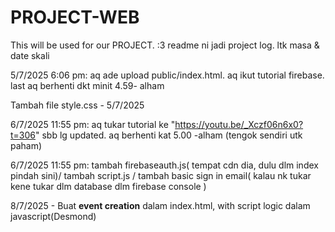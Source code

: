 # PROJECT-WEB
This will be used for our PROJECT. :3
readme ni jadi project log. ltk masa & date skali

5/7/2025 6:06 pm: aq ade upload public/index.html.  aq ikut tutorial firebase. last aq berhenti dkt minit 4.59- alham

Tambah file style.css - 5/7/2025 

6/7/2025 11:55 pm: aq tukar tutorial ke "https://youtu.be/_Xczf06n6x0?t=306" sbb lg updated. aq berhenti kat 5.00 -alham (tengok sendiri utk paham)

6/7/2025 11:55 pm: tambah firebaseauth.js( tempat cdn dia, dulu dlm index pindah sini)/ tambah script.js / tambah basic sign in email( kalau nk tukar kene tukar dlm database dlm firebase console )

8/7/2025 - Buat **event creation** dalam index.html, with script logic dalam javascript(Desmond)
